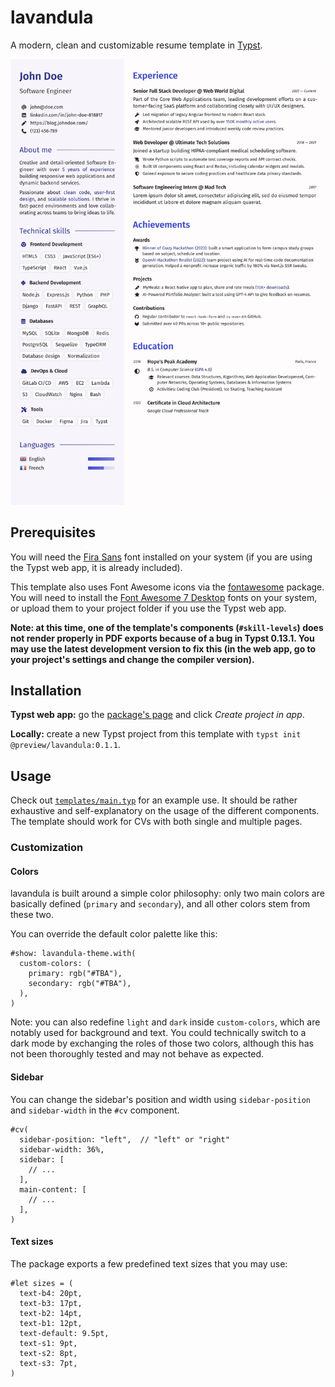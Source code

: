 # lavandula

A modern, clean and customizable resume template in [Typst](https://typst.app/).

![Example preview](./thumbnail.png)


## Prerequisites

You will need the [Fira Sans](https://fonts.google.com/specimen/Fira+Sans) font installed on your system (if you are using the Typst web app, it is already included).

This template also uses Font Awesome icons via the [fontawesome](https://typst.app/universe/package/fontawesome) package. You will need to install the [Font Awesome 7 Desktop](https://fontawesome.com/download) fonts on your system, or upload them to your project folder if you use the Typst web app.

**Note: at this time, one of the template's components (`#skill-levels`) does not render properly in PDF exports because of a bug in Typst 0.13.1. You may use the latest development version to fix this (in the web app, go to your project's settings and change the compiler version).**


## Installation

**Typst web app:** go the [package's page](https://typst.app/universe/package/lavandula) and click *Create project in app*.

**Locally:** create a new Typst project from this template with `typst init @preview/lavandula:0.1.1`.


## Usage

Check out [`templates/main.typ`](templates/main.typ) for an example use. It should be rather exhaustive and self-explanatory on the usage of the different components. The template should work for CVs with both single and multiple pages.

### Customization

#### Colors

lavandula is built around a simple color philosophy: only two main colors are basically defined (`primary` and `secondary`), and all other colors stem from these two.

You can override the default color palette like this:

```typ
#show: lavandula-theme.with(
  custom-colors: (
    primary: rgb("#TBA"),
    secondary: rgb("#TBA"),
  ),
)
```

Note: you can also redefine `light` and `dark` inside `custom-colors`, which are notably used for background and text. You could technically switch to a dark mode by exchanging the roles of those two colors, although this has not been thoroughly tested and may not behave as expected.

#### Sidebar

You can change the sidebar's position and width using `sidebar-position` and `sidebar-width` in the `#cv` component.

```typ
#cv(
  sidebar-position: "left",  // "left" or "right"
  sidebar-width: 36%,
  sidebar: [
    // ...
  ],
  main-content: [
    // ...
  ],
)
```

#### Text sizes

The package exports a few predefined text sizes that you may use:

```typ
#let sizes = (
  text-b4: 20pt,
  text-b3: 17pt,
  text-b2: 14pt,
  text-b1: 12pt,
  text-default: 9.5pt,
  text-s1: 9pt,
  text-s2: 8pt,
  text-s3: 7pt,
)
```

